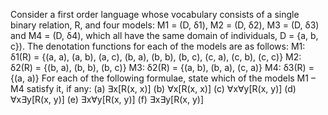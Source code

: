 
Consider a first order language whose vocabulary consists of a single binary
relation, R, and four models: M1 = (D, δ1), M2 = (D, δ2), M3 = (D, δ3) and
M4 = (D, δ4), which all have the same domain of individuals, D = {a, b, c}).
The denotation functions for each of the models are as follows:
M1: δ1(R) = {(a, a), (a, b), (a, c), (b, a), (b, b), (b, c), (c, a), (c, b), (c, c)}
M2: δ2(R) = {(b, a), (b, b), (b, c)}
M3: δ2(R) = {(a, b), (b, a), (c, a)}
M4: δ3(R) = {(a, a)}
For each of the following formulae, state which of the models M1 – M4 satisfy
it, if any:
(a) ∃x[R(x, x)]
(b) ∀x[R(x, x)]
(c) ∀x∀y[R(x, y)]
(d) ∀x∃y[R(x, y)]
(e) ∃x∀y[R(x, y)]
(f) ∃x∃y[R(x, y)]
